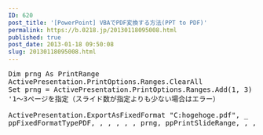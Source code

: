 ```yaml
---
ID: 620
post_title: '[PowerPoint] VBAでPDF変換する方法(PPT to PDF)'
permalink: https://b.0218.jp/20130118095008.html
published: true
post_date: 2013-01-18 09:50:08
slug: 20130118095008.html
---
```

<pre class="prettyprint linenums">Dim prng As PrintRange
ActivePresentation.PrintOptions.Ranges.ClearAll
Set prng = ActivePresentation.PrintOptions.Ranges.Add(1, 3)
'1～3ページを指定（スライド数が指定よりも少ない場合はエラー）

ActivePresentation.ExportAsFixedFormat "C:hogehoge.pdf", _
ppFixedFormatTypePDF, , , , , , prng, ppPrintSlideRange, , , , , , False</pre>